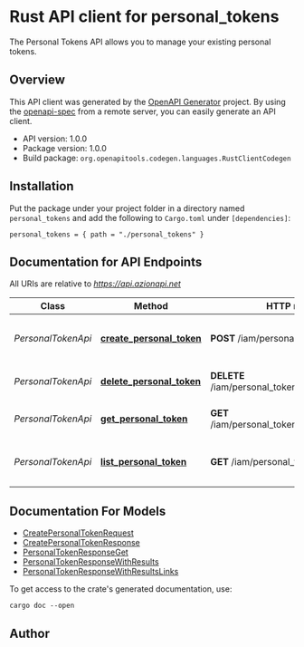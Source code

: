 # Rust API client for personal_tokens

The Personal Tokens API allows you to manage your existing personal tokens.



## Overview

This API client was generated by the [OpenAPI Generator](https://openapi-generator.tech) project.  By using the [openapi-spec](https://openapis.org) from a remote server, you can easily generate an API client.

- API version: 1.0.0
- Package version: 1.0.0
- Build package: `org.openapitools.codegen.languages.RustClientCodegen`

## Installation

Put the package under your project folder in a directory named `personal_tokens` and add the following to `Cargo.toml` under `[dependencies]`:

```
personal_tokens = { path = "./personal_tokens" }
```

## Documentation for API Endpoints

All URIs are relative to *https://api.azionapi.net*

Class | Method | HTTP request | Description
------------ | ------------- | ------------- | -------------
*PersonalTokenApi* | [**create_personal_token**](docs/PersonalTokenApi.md#create_personal_token) | **POST** /iam/personal_tokens | Create a new personal token
*PersonalTokenApi* | [**delete_personal_token**](docs/PersonalTokenApi.md#delete_personal_token) | **DELETE** /iam/personal_tokens/{personalTokenId} | Delete a personal token by id
*PersonalTokenApi* | [**get_personal_token**](docs/PersonalTokenApi.md#get_personal_token) | **GET** /iam/personal_tokens/{personalTokenId} | Get a personal token info
*PersonalTokenApi* | [**list_personal_token**](docs/PersonalTokenApi.md#list_personal_token) | **GET** /iam/personal_tokens | List all existing personal token


## Documentation For Models

 - [CreatePersonalTokenRequest](docs/CreatePersonalTokenRequest.md)
 - [CreatePersonalTokenResponse](docs/CreatePersonalTokenResponse.md)
 - [PersonalTokenResponseGet](docs/PersonalTokenResponseGet.md)
 - [PersonalTokenResponseWithResults](docs/PersonalTokenResponseWithResults.md)
 - [PersonalTokenResponseWithResultsLinks](docs/PersonalTokenResponseWithResultsLinks.md)


To get access to the crate's generated documentation, use:

```
cargo doc --open
```

## Author



